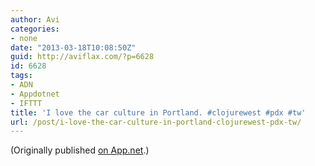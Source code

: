 ```yaml
---
author: Avi
categories:
- none
date: "2013-03-18T10:08:50Z"
guid: http://aviflax.com/?p=6628
id: 6628
tags:
- ADN
- Appdotnet
- IFTTT
title: 'I love the car culture in Portland. #clojurewest #pdx #tw'
url: /post/i-love-the-car-culture-in-portland-clojurewest-pdx-tw/
---
```

(Originally published [on App.net](http://alpha.app.net/aviflax/post/3965845).)